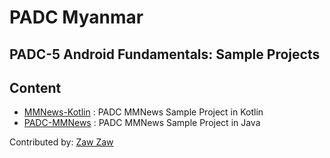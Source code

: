 # PADC Myanmar
## PADC-5 Android Fundamentals: Sample Projects

## Content
- [MMNews-Kotlin](https://github.com/zawzaww/padc-fun-samples/tree/fun-5/MMNews-Kotlin) : PADC MMNews Sample Project in Kotlin
- [PADC-MMNews](https://github.com/zawzaww/padc-fun-samples/tree/fun-5/PADC-MMNews) : PADC MMNews Sample Project in Java

Contributed by: [Zaw Zaw](https://zawzaww.github.io)

